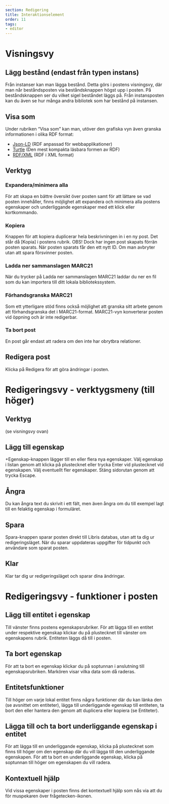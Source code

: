 ```yaml
---
section: Redigering
title: Interaktionselement
order: 11
tags:
- editor
---
```


# Visningsvy

## Lägg bestånd (endast från typen instans)
Från instanser kan man lägga bestånd. Detta görs i postens visningsvy, där man når beståndsposten via beståndsknappen högst upp i posten. På beståndsknappen ser du vilket sigel beståndet läggs på. Från instansposten kan du även se hur många andra bibliotek som har bestånd på instansen.


## Visa som
Under rubriken “Visa som” kan man, utöver den grafiska vyn även granska informationen i olika RDF format:
  * [Json-LD](https://www.w3.org/TR/json-ld/) (RDF anpassad för webbapplikationer) 
  * [Turtle](https://www.w3.org/TR/turtle/) (Den mest kompakta läsbara formen av RDF)
  * [RDF/XML](https://www.w3.org/TR/rdf-syntax-grammar/) (RDF i XML format)



## Verktyg


### Expandera/minimera alla
För att skapa en bättre översikt över posten samt för att lättare se vad posten innehåller, finns möjlighet att expandera och minimera alla postens egenskaper och underliggande egenskaper med ett klick eller kortkommando.

### Kopiera
Knappen för att kopiera duplicerar hela beskrivningen in i en ny post. Det står då [Kopia] i postens rubrik. 
OBS! Dock har ingen post skapats förrän posten sparats. När posten sparats får den ett nytt ID. Om man avbryter utan att spara försvinner posten.

### Ladda ner sammanslagen MARC21
När du trycker på Ladda ner sammanslagen MARC21 laddar du ner en fil som du kan importera till ditt lokala bibliotekssystem. 

### Förhandsgranska MARC21
Som ett ytterligare stöd finns också möjlighet att granska sitt arbete genom att förhandsgranska det i MARC21-format. MARC21-vyn konverterar posten vid öppning och är inte redigerbar.

### Ta bort post 
En post går endast att radera om den inte har obrytbra relationer.

## Redigera post
Klicka på Redigera för att göra ändringar i posten. 



# Redigeringsvy - verktygsmeny (till höger)

## Verktyg
(se visningsvy ovan)

## Lägg till egenskap
+Egenskap-knappen lägger till en eller flera nya egenskaper. Välj egenskap i listan genom att klicka på plustecknet eller trycka Enter vid plustecknet vid egenskapen. Välj eventuellt fler egenskaper. Stäng sidorutan genom att trycka Escape.  

## Ångra
Du kan ångra text du skrivit i ett fält, men även ångra om du till exempel lagt till en felaktig egenskap i formuläret.

## Spara
Spara-knappen sparar posten direkt till Libris databas, utan att ta dig ur redigeringsläget. När du sparar uppdateras uppgifter för tidpunkt och användare som sparat posten.

## Klar
Klar tar dig ur redigeringsläget och sparar dina ändringar. 

# Redigeringsvy - funktioner i posten

## Lägg till entitet i egenskap
Till vänster finns postens egenskapsrubriker. För att lägga till en entitet under respektive egenskap klickar du på plustecknet till vänster om egenskapens rubrik. Entiteten läggs då till i posten. 

## Ta bort egenskap
För att ta bort en egenskap klickar du på soptunnan i anslutning till egenskapsrubriken. Markören visar vilka data som då raderas.   

## Entitetsfunktioner
Till höger om varje lokal entitet finns några funktioner där du kan länka den (se avsnittet om entiteter), lägga till underliggande egenskap till entiteten, ta bort den eller hantera den genom att duplicera eller kopiera (se Entiteter).  

## Lägga till och ta bort underliggande egenskap i entitet
För att lägga till en underliggande egenskap, klicka på plustecknet som finns till höger om den egenskap där du vill lägga till den underliggande egenskapen. För att ta bort en underliggande egenskap, klicka på soptunnan till höger om egenskapen du vill radera. 

## Kontextuell hjälp
Vid vissa egenskaper i posten finns det kontextuell hjälp som nås via att du för muspekaren över frågetecken-ikonen.


